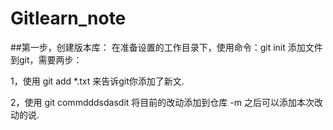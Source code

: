 # Gitlearn_note
##第一步，创建版本库：
在准备设置的工作目录下，使用命令：git init
添加文件到git，需要两步：

1，使用 git add *.txt 来告诉git你添加了新文.

2，使用 git commdddsdasdit 将目前的改动添加到仓库 -m 之后可以添加本次改动的说.

